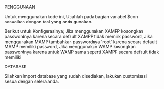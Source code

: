 PENGGUNAAN

Untuk menggunakan kode ini, Ubahlah pada bagian variabel $con sesuaikan dengan tool yang anda gunakan.

Berikut untuk Konfigurasinya;
Jika menggunakan XAMPP kosongkan passwordnya karena secara default XAMPP tidak memilik password,
Jika menggunakan MAMP tambahkan passwordnya 'root' karena secara default MAMP memiliki password,
Jika menggunakan WAMP kosongkan passwordnya karena untuk WAMP sama seperti XAMPP secara default tidak memiliki

DATABASE

Silahkan Import database yang sudah disediakan, lakukan customisasi sesua dengan selera anda.
